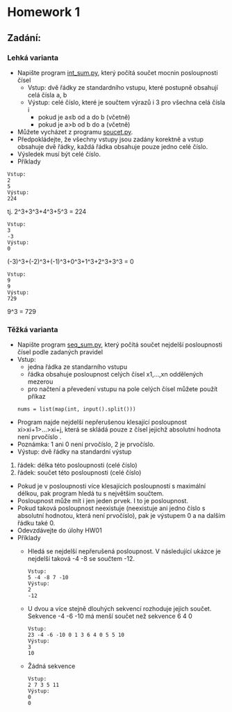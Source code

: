 # Homework 1

## Zadání:

### Lehká varianta

- Napište program [int_sum.py](int_sum.py), který počítá součet mocnin posloupnosti čísel
  - Vstup: dvě řádky ze standardního vstupu, které postupně obsahují celá čísla a, b
  - Výstup: celé číslo, které je součtem výrazů i 3 pro všechna celá čísla i
    - pokud je a≤b od a do b (včetně)
    - pokud je a>b od b do a (včetně)
- Můžete vycházet z programu [soucet.py](files/soucet.py).
- Předpokládejte, že všechny vstupy jsou zadány korektně a vstup obsahuje dvě řádky, každá řádka obsahuje pouze jedno celé číslo.
- Výsledek musí být celé číslo.
- Příklady

```
Vstup:
2
5
Výstup:
224
```

tj. 2^3+3^3+4^3+5^3 = 224

```
Vstup:
3
-3
Výstup:
0
```

(-3)^3+(-2)^3+(-1)^3+0^3+1^3+2^3+3^3 = 0

```
Vstup:
9
9
Výstup:
729
```
9^3 = 729

### Těžká varianta

- Napište program [seq_sum.py](seq_sum.py), který počítá součet nejdelší posloupnosti čísel podle zadaných pravidel
- Vstup:
  - jedna řádka ze standarního vstupu
  - řádka obsahuje posloupnost celých čísel x1,...,xn oddělených mezerou
  - pro načtení a převedení vstupu na pole celých čísel můžete použít příkaz
  ```   
  nums = list(map(int, input().split()))
  ```
- Program najde nejdelší nepřerušenou klesající posloupnost xi>xi+1>...>xi+j, která se skládá pouze z čísel jejichž absolutní hodnota není prvočíslo .
- Poznámka: 1 ani 0 není prvočíslo, 2 je prvočíslo.
- Výstup: dvě řádky na standardní výstup
1. řádek: délka této posloupnosti (celé číslo)
2. řádek: součet této posloupnosti (celé číslo)
- Pokud je v posloupnosti více klesajících posloupností s maximální délkou, pak program hledá tu s největším součtem.
- Posloupnost může mít i jen jeden prvek. I to je posloupnost.
- Pokud taková posloupnost neexistuje (neexistuje ani jedno číslo s absolutní hodnotou, která není prvočíslo), pak je výstupem 0 a na dalším řádku také 0.
- Odevzdávejte do úlohy HW01
- Příklady
  - Hledá se nejdelší nepřerušená posloupnost. V následující ukázce je nejdelší taková -4 -8 se součtem -12.

    ```
    Vstup: 
    5 -4 -8 7 -10
    Výstup:
    2
    -12
    ```

  - U dvou a více stejně dlouhých sekvencí rozhoduje jejich součet. Sekvence -4 -6 -10 má menší součet než sekvence 6 4 0

    ```
    Vstup: 
    23 -4 -6 -10 0 1 3 6 4 0 5 5 10
    Výstup:
    3
    10
    ```
    
  - Žádná sekvence

    ```
    Vstup:
    2 7 3 5 11 
    Výstup:
    0
    0
    ```




